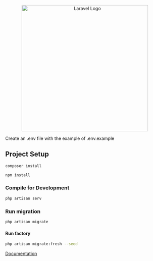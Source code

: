 <p align="center"><a href="https://laravel.com" target="_blank"><img src="https://raw.githubusercontent.com/laravel/art/master/logo-lockup/5%20SVG/2%20CMYK/1%20Full%20Color/laravel-logolockup-cmyk-red.svg" width="400" alt="Laravel Logo"></a></p>

<p>Create an .env file with the example of .env.example</p>

## Project Setup

```sh
composer install
```

```sh
npm install
```

### Compile for Development

```sh
php artisan serv
```

### Run migration

```sh
php artisan migrate
```
#### Run factory

```sh
php artisan migrate:fresh --seed
```

<a href="http://127.0.0.1:8000/api/documentation">Documentation</a>
